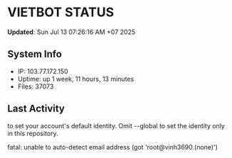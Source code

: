# VIETBOT STATUS
**Updated**: Sun Jul 13 07:26:16 AM +07 2025

## System Info
- IP: 103.77.172.150
- Uptime: up 1 week, 11 hours, 13 minutes
- Files: 37073

## Last Activity

to set your account's default identity.
Omit --global to set the identity only in this repository.

fatal: unable to auto-detect email address (got 'root@vinh3690.(none)')
